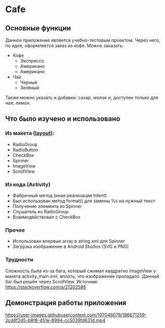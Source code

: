 # Cafe

## Основные функции

Данное приложение является учебно-тестовым проектом. Через него, по идее, оформляется заказ из кофе. Можно заказать:

* Кофе
    * Экспрессо
    * Американо
    * Американо
* Чай
    * Черный
    * Зелёный
    
Также можно указать и добавки: сахар, молок и, доступен только для *чая*, лимон.

## Что было изучено и использовано

### Из макета ([layout](https://github.com/MrDragoRozum/Cafe/blob/main/app/src/main/res/layout/activity_make_order.xml)):

* RadioGroup
* RadioButton
* CheckBox
* Spinner
* ImageView
* ScrollView

### Из кода (Activity)

* Фабричный метод (иная реализация Intent)
* Был использован метод format() для замены %s на нужный текст
* Получение элемента из Spinner
* Слушатель из RadioGroup
* Взаимодействовал с CheckBox

### Прочее

* Использован впервые array в string.xml для Spinner
* Загрузка изображение в Android Studios (SVG и PNG)

### Трудности

Сложность была из-за бага, который сжимал квадратно ImageView у макета activity_main.xml, вплоть, что изображение пропадало.
Данный баг был решён через ScrollView. 
Источник: https://stackoverflow.com/a/21202586

## Демонстрация работы приложения


https://user-images.githubusercontent.com/107046079/186671259-2cd4f2d5-b8f8-451e-8994-cc5039fd631d.mp4

